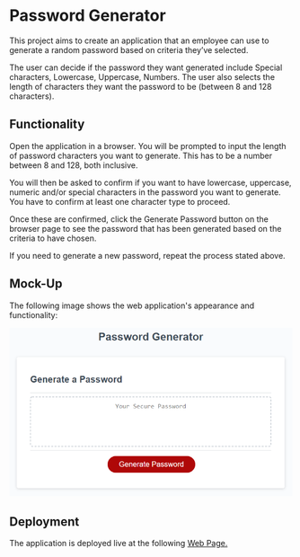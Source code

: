 # Password Generator
This project aims to create an application that an employee can use to generate a random password based on criteria they’ve selected.

The user can decide if the password they want generated include Special characters, Lowercase, Uppercase, Numbers. The user also selects the length of characters they want the password to be (between 8 and 128 characters).

## Functionality
Open the application in a browser. You will be prompted to input the length of password characters you want to generate. This has to be a number between 8 and 128, both inclusive.

You will then be asked to confirm if you want to have lowercase, uppercase, numeric and/or special characters in the password you want to generate. You have to confirm at least one character type to proceed.

Once these are confirmed, click the Generate Password button on the browser page to see the password that has been generated based on the criteria to have chosen.

If you need to generate a new password, repeat the process stated above.

## Mock-Up
The following image shows the web application's appearance and functionality:

![password generator demo](./assets/05-javascript-challenge-demo.png)


## Deployment
The application is deployed live at the following [Web Page.](https://kenigreg.github.io/Password-Generator/)